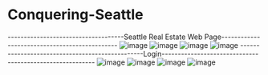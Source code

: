 # Conquering-Seattle
------------------------------------Seattle Real Estate Web Page----------------------------------------------
![image](https://user-images.githubusercontent.com/98727536/174511282-694817ee-ed37-470c-9c87-5d3d8d8de8d1.png)
![image](https://user-images.githubusercontent.com/98727536/174511142-d4fefb73-6696-4475-b68d-989a87e5cac5.png)
![image](https://user-images.githubusercontent.com/98727536/174511195-47d25dda-ffb5-45fa-9556-d56db817e18c.png)
![image](https://user-images.githubusercontent.com/98727536/174511223-4ace2f0a-c43c-4553-b0c7-9fa56dad0f8c.png)
------------------------------------------------Login---------------------------------------------------------
![image](https://user-images.githubusercontent.com/98727536/174511381-5a0645a5-8afa-4dca-bd65-2a3c8b42cdf7.png)
![image](https://user-images.githubusercontent.com/98727536/174511702-645e9c4e-5c88-4273-9c1e-885ba58a0159.png)
![image](https://user-images.githubusercontent.com/98727536/174511748-efe0671e-9dbf-416d-9886-5e0b7d0e5c88.png)
![image](https://user-images.githubusercontent.com/98727536/174511805-120ca173-9c63-4176-9fc7-511400824e9f.png)
